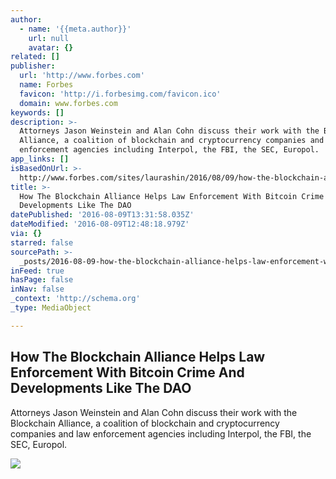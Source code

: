 ```yaml
---
author:
  - name: '{{meta.author}}'
    url: null
    avatar: {}
related: []
publisher:
  url: 'http://www.forbes.com'
  name: Forbes
  favicon: 'http://i.forbesimg.com/favicon.ico'
  domain: www.forbes.com
keywords: []
description: >-
  Attorneys Jason Weinstein and Alan Cohn discuss their work with the Blockchain
  Alliance, a coalition of blockchain and cryptocurrency companies and law
  enforcement agencies including Interpol, the FBI, the SEC, Europol.
app_links: []
isBasedOnUrl: >-
  http://www.forbes.com/sites/laurashin/2016/08/09/how-the-blockchain-alliance-helps-law-enforcement-with-bitcoin-crime-and-developments-like-the-dao/
title: >-
  How The Blockchain Alliance Helps Law Enforcement With Bitcoin Crime And
  Developments Like The DAO
datePublished: '2016-08-09T13:31:58.035Z'
dateModified: '2016-08-09T12:48:18.979Z'
via: {}
starred: false
sourcePath: >-
  _posts/2016-08-09-how-the-blockchain-alliance-helps-law-enforcement-with-bitco.md
inFeed: true
hasPage: false
inNav: false
_context: 'http://schema.org'
_type: MediaObject

---
```

<article style=""><h1>How The Blockchain Alliance Helps Law Enforcement With Bitcoin Crime And Developments Like The DAO</h1><p>Attorneys Jason Weinstein and Alan Cohn discuss their work with the Blockchain Alliance, a coalition of blockchain and cryptocurrency companies and law enforcement agencies including Interpol, the FBI, the SEC, Europol.</p><img src="http://blogs-images.forbes.com/laurashin/files/2016/08/Weinstein-Jason-1200x1800.jpg" /></article>